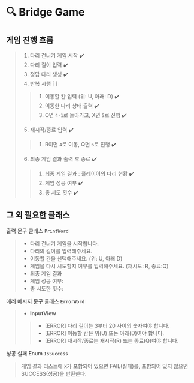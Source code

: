 # 🔍 Bridge Game
## 게임 진행 흐름
> 1. 다리 건너기 게임 시작 ✔️
> 2. 다리 길이 입력 ✔️
> 3. 정답 다리 생성 ✔️
> 4. 반복 시행 [ ]
> > 1. 이동할 칸 입력 (위: U, 아래: D) ✔️
> > 2. 이동한 다리 상태 출력 ✔️
> > 3. O면 `4-1`로 돌아가고, X면 `5`로 진행 ✔️
> 
> 5. 재시작/종료 입력 ✔️
> > 1. R이면 `4`로 이동, Q면 `6`로 진행 ✔️
> 
> 6. 최종 게임 결과 출력 후 종료 ✔️
> > 1. 최종 게임 결과 : 플레이어의 다리 현황 ✔️
> > 2. 게임 성공 여부 ✔️
> > 3. 총 시도 횟수 ✔️

## 그 외 필요한 클래스
출력 문구 클래스 `PrintWord`
> * 다리 건너기 게임을 시작합니다.
> * 다리의 길이를 입력해주세요.
> * 이동할 칸을 선택해주세요. (위: U, 아래:D)
> * 게임을 다시 시도할지 여부를 입력해주세요. (재시도: R, 종료:Q)
> * 최종 게임 결과
> * 게임 성공 여부: 
> * 총 시도한 횟수: 

에러 메시지 문구 클래스 `ErrorWord`
> * __InputView__
> > * [ERROR] 다리 길이는 3부터 20 사이의 숫자여야 합니다.
> > * [ERROR] 이동할 칸은 위(U) 또는 아래(D)여야 합니다.
> > * [ERROR] 재시작/종료는 재시작(R) 또는 종료(Q)여야 합니다.

성공 실패 Enum `IsSuccess`
> 게임 결과 리스트에 `X`가 포함되어 있으면 FAIL(실패)를, 포함되어 있지 않으면 SUCCESS(성공)을 반환한다.